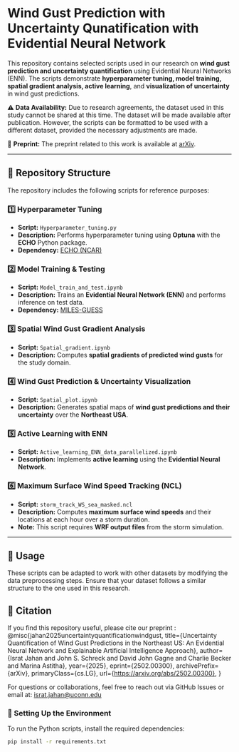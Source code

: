 # Wind Gust Prediction with Uncertainty Qunatification with Evidential Neural Network

This repository contains selected scripts used in our research on **wind gust prediction and uncertainty quantification** using Evidential Neural Networks (ENN). The scripts demonstrate **hyperparameter tuning, model training, spatial gradient analysis, active learning**, and **visualization of uncertainty** in wind gust predictions.  

⚠️ **Data Availability:** Due to research agreements, the dataset used in this study cannot be shared at this time. The dataset will be made available after publication. However, the scripts can be formatted to be used with a different dataset, provided the necessary adjustments are made.  

📄 **Preprint:** The preprint related to this work is available at [arXiv](https://doi.org/10.48550/arXiv.2502.00300).  

---
## **📂 Repository Structure**
The repository includes the following scripts for reference purposes:

### **1️⃣ Hyperparameter Tuning**
- **Script:** `Hyperparameter_tuning.py`
- **Description:** Performs hyperparameter tuning using **Optuna** with the **ECHO** Python package.
- **Dependency:** [ECHO (NCAR)](https://github.com/NCAR/echo-opt)

### **2️⃣ Model Training & Testing**
- **Script:** `Model_train_and_test.ipynb`
- **Description:** Trains an **Evidential Neural Network (ENN)** and performs inference on test data.
- **Dependency:** [MILES-GUESS](https://github.com/ai2es/miles-guess/tree/main/mlguess)

### **3️⃣ Spatial Wind Gust Gradient Analysis**
- **Script:** `Spatial_gradient.ipynb`
- **Description:** Computes **spatial gradients of predicted wind gusts** for the study domain.

### **4️⃣ Wind Gust Prediction & Uncertainty Visualization**
- **Script:** `Spatial_plot.ipynb`
- **Description:** Generates spatial maps of **wind gust predictions and their uncertainty** over the **Northeast USA**.

### **5️⃣ Active Learning with ENN**
- **Script:** `Active_learning_ENN_data_parallelized.ipynb`
- **Description:** Implements **active learning** using the **Evidential Neural Network**.

### **6️⃣ Maximum Surface Wind Speed Tracking (NCL)**
- **Script:** `storm_track_WS_sea_masked.ncl`
- **Description:** Computes **maximum surface wind speeds** and their locations at each hour over a storm duration.
- **Note:** This script requires **WRF output files** from the storm simulation.

---

## **🔧 Usage**
These scripts can be adapted to work with other datasets by modifying the data preprocessing steps. Ensure that your dataset follows a similar structure to the one used in this research. 

## **📜 Citation**
If you find this repository useful, please cite our preprint :
@misc{jahan2025uncertaintyquantificationwindgust,
      title={Uncertainty Quantification of Wind Gust Predictions in the Northeast US: An Evidential Neural Network and Explainable Artificial Intelligence Approach}, 
      author={Israt Jahan and John S. Schreck and David John Gagne and Charlie Becker and Marina Astitha},
      year={2025},
      eprint={2502.00300},
      archivePrefix={arXiv},
      primaryClass={cs.LG},
      url={https://arxiv.org/abs/2502.00300}, 
}

For questions or collaborations, feel free to reach out via GitHub Issues or email at: israt.jahan@uconn.edu

### **🔹 Setting Up the Environment**
To run the Python scripts, install the required dependencies:
```bash
pip install -r requirements.txt
